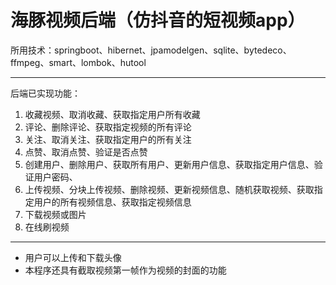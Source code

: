 # 海豚视频后端（仿抖音的短视频app）

所用技术：springboot、hibernet、jpamodelgen、sqlite、bytedeco、ffmpeg、smart、lombok、hutool

------

后端已实现功能：

1. 收藏视频、取消收藏、获取指定用户所有收藏
2. 评论、删除评论、获取指定视频的所有评论
3. 关注、取消关注、获取指定用户的所有关注
4. 点赞、取消点赞、验证是否点赞
5. 创建用户、删除用户、获取所有用户、更新用户信息、获取指定用户信息、验证用户密码、
6. 上传视频、分块上传视频、删除视频、更新视频信息、随机获取视频、获取指定用户的所有视频信息、获取指定视频信息
7. 下载视频或图片
8. 在线刷视频

------

- 用户可以上传和下载头像
- 本程序还具有截取视频第一帧作为视频的封面的功能